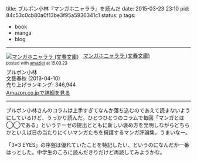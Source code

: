 title: ブルボン小林『マンガホニャララ』を読んだ
date: 2015-03-23 23:10
pid: 84c53c0cb80a0f13be3f95a5936341c1
status: p
tags:
- book
- manga
- blog
---

<div class="amazlet-box" style="margin-bottom:0px;"><div class="amazlet-image" style="float:left;margin:0px 12px 1px 0px;"><a href="http://www.amazon.co.jp/exec/obidos/ASIN/4167838532/dotimpact-22/ref=nosim/" name="amazletlink" target="_blank"><img src="http://ecx.images-amazon.com/images/I/414lWxq0PeL._SL160_.jpg" alt="マンガホニャララ (文春文庫)" style="border: none;" /></a></div><div class="amazlet-info" style="line-height:120%; margin-bottom: 10px"><div class="amazlet-name" style="margin-bottom:10px;line-height:120%"><a href="http://www.amazon.co.jp/exec/obidos/ASIN/4167838532/dotimpact-22/ref=nosim/" name="amazletlink" target="_blank">マンガホニャララ (文春文庫)</a><div class="amazlet-powered-date" style="font-size:80%;margin-top:5px;line-height:120%">posted with <a href="http://www.amazlet.com/" title="amazlet" target="_blank">amazlet</a> at 15.03.23</div></div><div class="amazlet-detail">ブルボン小林 <br />文藝春秋 (2013-04-10)<br />売り上げランキング: 346,944<br /></div><div class="amazlet-sub-info" style="float: left;"><div class="amazlet-link" style="margin-top: 5px"><a href="http://www.amazon.co.jp/exec/obidos/ASIN/4167838532/dotimpact-22/ref=nosim/" name="amazletlink" target="_blank">Amazon.co.jpで詳細を見る</a></div></div></div><div class="amazlet-footer" style="clear: left"></div></div>

----

ブルボン小林さんのコラムは上手すぎてなんか落ち込むのであえて読まないようにしているけど、うっかり読んだ。ひとつひとつのコラムで毎回「マンガとは◯◯である」というテーゼの提出とともに新しい褒め方を発明しながらどちらかといえば日の当たりにくいマンガたちを擁護するマンガ評論集。うまいなー。

「3×3 EYES」の序盤は優れていたことを特記したい、というのになんだか一番はっとした。中学生のころに読んだきりだけど再読してみようかな。
